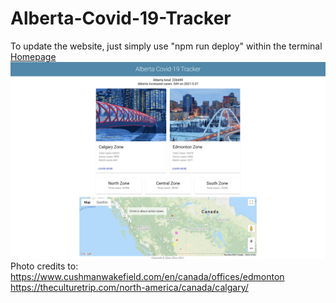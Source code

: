 # Alberta-Covid-19-Tracker

To update the website, just simply use "npm run deploy" within the terminal
[Homepage](https://zhouuualexander.github.io/alberta-covid-19-tracker/)
![Homepage](https://github.com/zhouuualexander/alberta-covid-19-tracker/blob/master/Docs/homepage.png)
<Br/>
Photo credits to: https://www.cushmanwakefield.com/en/canada/offices/edmonton
<Br/>
https://theculturetrip.com/north-america/canada/calgary/
<Br/>
<Br/>